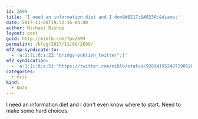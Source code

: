 ```yaml
---
id: 2699
title: 'I need an information diet and I don&#8217;&#8230;&diams;'
date: 2017-11-08T19:32:36-04:00
author: Michael Bishop
layout: post
guid: http://miklb.com/?p=2699
permalink: /blog/2017/11/08/2699/
mf2_mp-syndicate-to:
  - 'a:1:{i:0;s:22:"bridgy-publish_twitter";}'
mf2_syndication:
  - 'a:1:{i:0;s:51:"https://twitter.com/miklb/status/928341952487190528";}'
categories:
  - misc
kind:
  - Note
---
```

I need an information diet and I don't even know where to start. Need to make some hard choices.